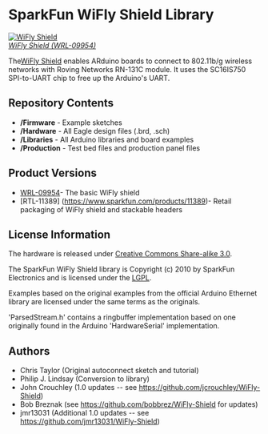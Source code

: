 # SparkFun WiFly Shield Library

[![WiFly Shield](https://dlnmh9ip6v2uc.cloudfront.net/images/products/9/9/5/4/09954-01b_i_ma.jpg)  
*WiFly Shield (WRL-09954)*](https://www.sparkfun.com/products/9954)

The[WiFly Shield](http://sparkfun.com/products/9954) enables ARduino boards to connect to 802.11b/g wireless networks with Roving Networks RN-131C module. It uses the SC16IS750 SPI-to-UART chip to free up the Arduino's UART.

Repository Contents
-------------------

* **/Firmware** - Example sketches
* **/Hardware** - All Eagle design files (.brd, .sch)
* **/Libraries** - All Arduino libraries and board examples
* **/Production** - Test bed files and production panel files

Product Versions
----------------
* [WRL-09954](https://www.sparkfun.com/products/9954)- The basic WiFly shield 
* [RTL-11389] (https://www.sparkfun.com/products/11389)- Retail packaging of WiFly shield and stackable headers

License Information
-------------------
The hardware is released under [Creative Commons Share-alike 3.0](http://creativecommons.org/licenses/by-sa/3.0/).  

The SparkFun WiFly Shield library is Copyright (c) 2010 by SparkFun Electronics and is licensed under the [LGPL](http://www.gnu.org/copyleft/lesser.html).

Examples based on the original examples from the official Arduino Ethernet library are licensed under the same terms as the originals.

'ParsedStream.h' contains a ringbuffer implementation based on one originally found in the Arduino 'HardwareSerial' implementation.

Authors
-------

 * Chris Taylor (Original autoconnect sketch and tutorial)
 * Philip J. Lindsay (Conversion to library)
 * John Crouchley (1.0 updates -- see https://github.com/jcrouchley/WiFly-Shield)
 * Bob Breznak (see https://github.com/bobbrez/WiFly-Shield for updates)
 * jmr13031 (Additional 1.0 updates -- see https://github.com/jmr13031/WiFly-Shield) 

